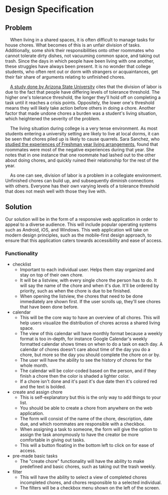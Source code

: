 # Design Specification

## Problem
&nbsp;&nbsp;&nbsp;&nbsp;When living in a shared spaces, it is often difficult to manage tasks for house chores. What becomes of this is an unfair division of tasks. Additionally, some shirk their responsibilities onto other roommates who cannot tolerate dirty dishes, not vacuuming common space, and taking out trash. Since the days in which people have been living with one another, these struggles have always been present. It is no wonder that college students, who often rent out or dorm with strangers or acquaintances, get their fair share of arguments relating to unfinished chores.

&nbsp;&nbsp;&nbsp;&nbsp;[A study done by Arizona State University](https://phys.org/news/2013-11-division-household-chores-mess-tolerance.html) cites that the division of labor is due to the fact that people have differing levels of tolerance threshold. The higher one's tolerance threshold, the longer they'll hold off on completing a task until it reaches a crisis points. Oppositely, the lower one's threshold means they will likely take action before others in doing a chore. Another factor that made undone chores a burden was a student's living situation, which heightened the severity of the problem.

&nbsp;&nbsp;&nbsp;&nbsp;The living situation during college is a very tense environment. As most students entering a university setting are likely to live at local dorms, it can be seen that chores piled up is likely to cause quarrels. Sara Sanchez, who [studied the experiences of Freshman year living arrangements](https://digitalcommons.unl.edu/cgi/viewcontent.cgi?article=1092&context=cehsedaddiss), found that roommates were most of the negative experiences during that year. She notes that in one instance that one roommate had lashed out to the other about doing chores, and quickly ruined their relationship for the rest of the year.

&nbsp;&nbsp;&nbsp;&nbsp;As one can see, division of labor is a problem in a collegiate environment. Unfinished chores can build up, and subsequently diminish connections with others. Everyone has their own varying levels of a tolerance threshold that does not mesh well with those they live with.

## Solution
Our solution will be in the form of a responsive web application in order to appeal to a diverse audience. This will include popular operating systems such as Android, iOS, and Windows. This web application will take on modern design principles, such as the mobile-first design approach, to ensure that this application caters towards accessibility and ease of access.

### Functionality
* checklist
    * Important to each individual user. Helps them stay organized and stay on top of their own chore.
    * It will be a listview, with every single chore the person has to do. It will say the name of the chore and when it's due. It'll be ordered by priority, such as when the chore is due to be finished.
    * When opening the listview, the chores that need to be done immediately are shown first. If the user scrolls up, they'll see chores that have been done before.
* calendar
    * This will be the core way to have an overview of all chores. This will help users visualize the distribution of chores across a shared living space.
    * The view of this calendar will have monthly format because a weekly format is too in-depth, for instance Google Calendar's weekly formatted calendar shows times on when to do a task on each day. A calendar of chores doesn't care about time of the day you do a chore, but more so the day you should complete the chore on or by.
    * The user will have the ability to see the history of chores for the whole month.
    * The calendar will be color-coded based on the person, and if they finish a chore then the color is shaded a lighter color.
    * If a chore isn't done and it's past it's due date then it's colored red and the text is bolded.
* create and assign chore
    * This is self-explanatory but this is the only way to add things to your list.
    * You should be able to create a chore from anywhere on the web application.
    * The form will consist of the name of the chore, description, date due, and which roommates are responsible with a checkbox.
    * When assigning a task to someone, the form will give the option to assign the task anonymously to have the creator be more comfortable in giving out tasks.
    * This will a button floating in the bottom left to click on for ease of access.
* pre-made basic tasks
    * The "create chore" functionality will have the ability to make predefined and basic chores, such as taking out the trash weekly.
* filter
    * This will have the ability to select a view of completed chores incompleted chores, and chores responsible to a selected individual.
    * The filters will be a checkbox menu shown on the left of the screen.